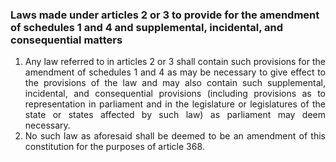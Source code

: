 ### Laws made under articles 2 or 3 to provide for the amendment of schedules 1 and 4 and supplemental, incidental, and consequential matters

1.	<div style="text-align: justify"> Any law referred to in articles 2 or 3 shall contain such provisions for the amendment of schedules 1 and 4 as may be necessary to give effect to the provisions of the law and may also contain such supplemental, incidental, and consequential provisions (including provisions as to representation in parliament and in the legislature or legislatures of the state or states affected by such law) as parliament may deem necessary.
2.	<div style="text-align: justify"> No such law as aforesaid shall be deemed to be an amendment of this constitution for the purposes of article 368.
